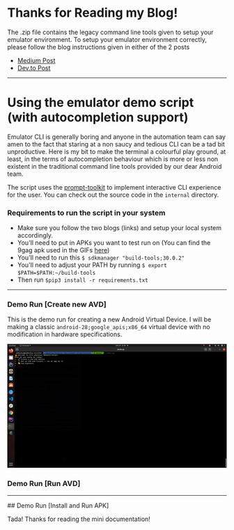 # Thanks for Reading my Blog!

The .zip file contains the legacy command line tools given to setup your emulator environment.
To setup your emulator environment correctly, please follow the blog instructions given in either of the 2 posts
- [Medium Post](https://singhuddeshyaofficial.medium.com/deploying-android-emulators-on-aws-ec2-1-3-arm-architecture-and-genymotion-solutions-for-a-2ef3238542d5)
- [Dev.to Post](https://dev.to/uds5501/deploying-android-emulators-on-aws-ec2-1-3-arm-architecture-and-genymotion-solutions-for-a-solo-developer-32p3)

<hr/>

# Using the emulator demo script (with autocompletion support)

Emulator CLI is generally boring and anyone in the automation team can say amen to the fact that staring at a non saucy and tedious CLI can be a tad bit unproductive. Here is my bit to make the terminal a colourful play ground, at least, in the terms of autocompletion behaviour which is more or less non existent in the traditional command line tools provided by our dear Android team.

The script uses the [prompt-toolkit](https://github.com/prompt-toolkit/python-prompt-toolkit) to implement interactive CLI experience for the user. You can check out the source code in the `internal` directory.

### Requirements to run the script in your system
- Make sure you follow the two blogs (links) and setup your local system accordingly.
- You'll need to put in APKs you want to test run on (You can find the 9gag apk used in the GIFs [here](https://apkpure.com/9gag-funny-gifs-pics-fresh-memes-viral-videos/com.ninegag.android.app))
- You'll need to run this `$ sdkmanager "build-tools;30.0.2"`
- You'll need to adjust your PATH by running `$ export $PATH=$PATH:~/build-tools`
- Then run `$pip3 install -r requirements.txt`

<hr/>

### Demo Run [Create new AVD]

This is the demo run for creating a new Android Virtual Device. I will be making a classic `android-28;google_apis;x86_64` virtual device with no modification in hardware specifications.

![CreateAvd](gifs/emustartfun.gif)

### Demo Run [Run AVD]

<hr/>
## Demo Run [Install and Run APK]

Tada! Thanks for reading the mini documentation!

